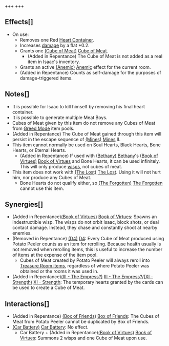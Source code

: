 +++
+++

Effects[]
---------


* On use:
	+ Removes one Red [Heart Container](/wiki/Heart_Container "Heart Container").
	+ Increases [damage](/wiki/Damage "Damage") by a flat +0.2.
	+ Grants one [(Cube of Meat)](/wiki/Cube_of_Meat "Cube of Meat") [Cube of Meat](/wiki/Cube_of_Meat "Cube of Meat").
		- (Added in Repentance) The Cube of Meat is not added as a real item in Isaac's inventory.
	+ Grants an active [(Anemic)](/wiki/Anemic "Anemic") [Anemic](/wiki/Anemic "Anemic") effect for the current room.
	+ (Added in Repentance) Counts as self-damage for the purposes of damage-triggered items.


Notes[]
-------


* It is possible for Isaac to kill himself by removing his final heart container.
* It is possible to generate multiple Meat Boys.
* Cubes of Meat given by this item do not remove any Cubes of Meat from [Greed Mode](/wiki/Greed_Mode "Greed Mode") item pools.
* (Added in Repentance) The Cube of Meat gained through this item will persist in the escape sequence of [(Mines)](/wiki/Mines "Mines") [Mines](/wiki/Mines "Mines") II.
* This item cannot normally be used on Soul Hearts, Black Hearts, Bone Hearts, or Eternal Hearts.
	+ (Added in Repentance) If used with  [(Bethany)](/wiki/Bethany "Bethany") [Bethany](/wiki/Bethany "Bethany")'s [(Book of Virtues)](/wiki/Book_of_Virtues "Book of Virtues") [Book of Virtues](/wiki/Book_of_Virtues "Book of Virtues") and Bone Hearts, it can be used infinitely. This will only produce [wisps](/wiki/Book_of_Virtues#Combinations "Book of Virtues"), not cubes of meat.
* This item does not work with  [(The Lost)](/wiki/The_Lost "The Lost") [The Lost](/wiki/The_Lost "The Lost"). Using it will not hurt him, nor produce any Cubes of Meat.
	+ Bone Hearts do not qualify either, so  [(The Forgotten)](/wiki/The_Forgotten "The Forgotten") [The Forgotten](/wiki/The_Forgotten "The Forgotten") cannot use this item.


Synergies[]
-----------


* (Added in Repentance)[(Book of Virtues)](/wiki/Book_of_Virtues "Book of Virtues") [Book of Virtues](/wiki/Book_of_Virtues "Book of Virtues"): Spawns an indestructible wisp. The wisps do not orbit Isaac, block shots, or deal contact damage. Instead, they chase and constantly shoot at nearby enemies.
* (Removed in Repentance) [(D4)](/wiki/D4 "D4") [D4](/wiki/D4 "D4"): Every Cube of Meat produced using Potato Peeler counts as an item for rerolling. Because health usually is not removed when rerolling items, this is useful to increase the number of items at the expense of the item pool.
	+ Cubes of Meat created by Potato Peeler will always reroll into [Treasure Room items](/wiki/Treasure_Room_(Item_Pool) "Treasure Room (Item Pool)"), regardless of where Potato Peeler was obtained or the rooms it was used in.
* (Added in Repentance)[(III - The Empress?)](/wiki/Cards_and_Runes "III - The Empress?") [III - The Empress?](/wiki/Cards_and_Runes "Cards and Runes")/[(XI - Strength)](/wiki/Cards_and_Runes "XI - Strength") [XI - Strength](/wiki/Cards_and_Runes "Cards and Runes"): The temporary hearts granted by the cards can be used to create a Cube of Meat.


Interactions[]
--------------


* (Added in Repentance) [(Box of Friends)](/wiki/Box_of_Friends "Box of Friends") [Box of Friends](/wiki/Box_of_Friends "Box of Friends"): The Cubes of Meat from Potato Peeler cannot be duplicated by Box of Friends.
* [(Car Battery)](/wiki/Car_Battery "Car Battery") [Car Battery](/wiki/Car_Battery "Car Battery"): No effect.
	+ Car Battery + (Added in Repentance)[(Book of Virtues)](/wiki/Book_of_Virtues "Book of Virtues") [Book of Virtues](/wiki/Book_of_Virtues "Book of Virtues"): Summons 2 wisps and one Cube of Meat upon use.


